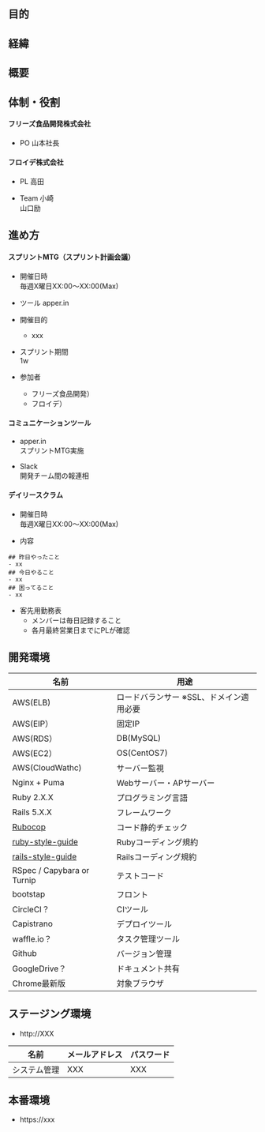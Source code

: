 ## 目的


## 経緯


## 概要


## 体制・役割
#### フリーズ食品開発株式会社
- PO
山本社長

#### フロイデ株式会社
- PL
高田

- Team
小崎  
山口励


## 進め方
#### スプリントMTG（スプリント計画会議）
- 開催日時  
毎週X曜日XX:00〜XX:00(Max)  

- ツール
apper.in

- 開催目的
  - xxx

- スプリント期間  
1w

- 参加者  
  - フリーズ食品開発）
  - フロイデ）

#### コミュニケーションツール
- apper.in  
スプリントMTG実施

- Slack  
開発チーム間の報連相

#### デイリースクラム
- 開催日時  
毎週X曜日XX:00〜XX:00(Max)  

- 内容
```
## 昨日やったこと  
- xx
## 今日やること  
- xx
## 困ってること
- xx
```

- 客先用勤務表
  - メンバーは毎日記録すること
  - 各月最終営業日までにPLが確認

## 開発環境
名前 | 用途
--- | ---
AWS(ELB) | ロードバランサー ※SSL、ドメイン適用必要
AWS(EIP） | 固定IP
AWS(RDS） | DB(MySQL)
AWS(EC2） | OS(CentOS7)
AWS(CloudWathc) | サーバー監視
Nginx  + Puma | Webサーバー・APサーバー
Ruby 2.X.X | プログラミング言語
Rails 5.X.X | フレームワーク
[Rubocop](https://github.com/froide-kk/rubocop-guide) | コード静的チェック
[ruby-style-guide](https://github.com/fortissimo1997/ruby-style-guide/blob/japanese/README.ja.md) | Rubyコーディング規約
[rails-style-guide](https://github.com/satour/rails-style-guide/blob/master/README-jaJA.md) | Railsコーディング規約
RSpec / Capybara or Turnip | テストコード
bootstap | フロント
CircleCI？ | CIツール
Capistrano | デプロイツール
waffle.io？ | タスク管理ツール
Github | バージョン管理
GoogleDrive？ | ドキュメント共有
Chrome最新版 | 対象ブラウザ  

## ステージング環境
- http://XXX

名前 | メールアドレス | パスワード
--- | --- | ---
システム管理 | XXX | XXX

## 本番環境
- https://xxx
